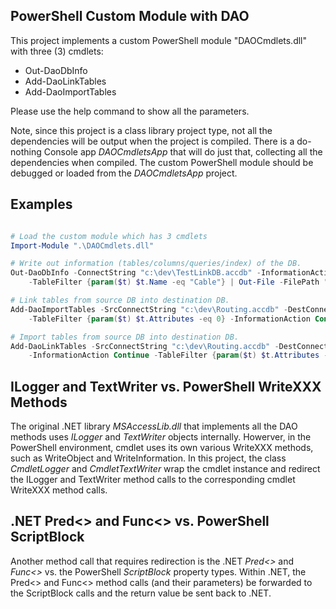﻿## PowerShell Custom Module with DAO

This project implements a custom PowerShell module "DAOCmdlets.dll" with three (3) cmdlets:

- Out-DaoDbInfo
- Add-DaoLinkTables
- Add-DaoImportTables

Please use the help command to show all the parameters.

Note, since this project is a class library project type, not all the dependencies will be output when the project is compiled. There is a do-nothing Console app _DAOCmdletsApp_ that will do just that, collecting all the dependencies when compiled. The custom PowerShell module should be debugged or loaded from the _DAOCmdletsApp_ project.

## Examples

```powershell

# Load the custom module which has 3 cmdlets
Import-Module ".\DAOCmdlets.dll"

# Write out information (tables/columns/queries/index) of the DB.
Out-DaoDbInfo -ConnectString "c:\dev\TestLinkDB.accdb" -InformationAction Continue `
	-TableFilter {param($t) $t.Name -eq "Cable"} | Out-File -FilePath "c:\dev\TestLinkDBInfo.txt"

# Link tables from source DB into destination DB.
Add-DaoImportTables -SrcConnectString "c:\dev\Routing.accdb" -DestConnectString "c:\dev\RoutingImport.accdb" `
	-TableFilter {param($t) $t.Attributes -eq 0} -InformationAction Continue

# Import tables from source DB into destination DB.
Add-DaoLinkTables -SrcConnectString "c:\dev\Routing.accdb" -DestConnectString "c:\dev\RoutingLink.accdb" `
	-InformationAction Continue -TableFilter {param($t) $t.Attributes -eq 0}

```

## ILogger and TextWriter vs. PowerShell WriteXXX Methods

The original .NET library _MSAccessLib.dll_ that implements all the DAO methods uses _ILogger_ and _TextWriter_ objects internally. Howerver, in the PowerShell environment, cmdlet uses its own various WriteXXX methods, such as WriteObject and WriteInformation. In this project, the class _CmdletLogger_ and _CmdletTextWriter_ wrap the cmdlet instance and redirect the ILogger and TextWriter method calls to the corresponding cmdlet WriteXXX method calls.

## .NET Pred<> and Func<> vs. PowerShell ScriptBlock

Another method call that requires redirection is the .NET _Pred<>_ and _Func<>_ vs. the PowerShell _ScriptBlock_ property types. Within .NET, the Pred<> and Func<> method calls (and their parameters) be forwarded to the ScriptBlock calls and the return value be sent back to .NET. 